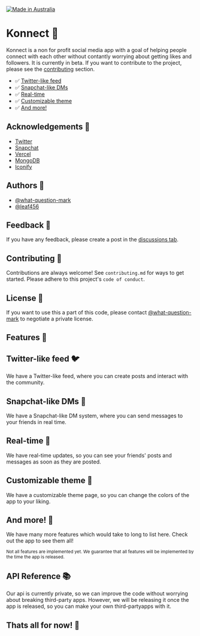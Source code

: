 [![Made in Australia](https://img.shields.io/badge/Made_In-Australia-00843D?labelColor=FFCD00&style=for-the-badge)](https://www.madeinaustralia.com.au/)

# Konnect 📱

Konnect is a non for profit social media app with a goal of helping people connect with each other without contantly worrying about getting likes and followers. It is currently in beta. If you want to contribute to the project, please see the [contributing](#contributing) section.

- ✅ [Twitter-like feed](#twitter-like-feed)
- ✅ [Snapchat-like DMs](#snapchat-like-dms)
- ✅ [Real-time](#real-time)
- ✅ [Customizable theme](#customizable-theme)
- ✅ [And more!](#and-more)


<h2>Acknowledgements 📜</h2>
<ul>
    <li><a href="https://twitter.com/">Twitter</a></li>
    <li><a href="https://snapchat.com/">Snapchat</a></li>
    <li><a href="https://vercel.com/">Vercel</a></li>
    <li><a href="https://www.mongodb.com/">MongoDB</a></li>
    <li><a href="https://iconify.design/">Iconify</a></li>
</ul>


<h2>Authors 👥</h2>
<ul>
    <li><a href="https://www.github.com/what-question-mark">@what-question-mark</a></li>
    <li><a href="https://www.github.com/leaf456">@leaf456</a></li>
</ul> 


<h2>Feedback 📝</h2>
If you have any feedback, please create a post in the <a href="https://github.com/What-Question-Mark/Konnect/discussions/new?category=feedback">discussions tab</a>.


<h2>Contributing 🤝</h2>
Contributions are always welcome!
See <code>contributing.md</code> for ways to get started. Please adhere to this project's <code>code of conduct</code>.


<h2>License 📝</h2>
If you want to use this a part of this code, please contact <a href="https://www.github.com/what-question-mark">@what-question-mark</a> to negotiate a private license.


<h2>Features 🧮</h2>
    
<h2>Twitter-like feed 🐦</h2>
We have a Twitter-like feed, where you can create posts and interact with the community.
    
<h2>Snapchat-like DMs 👻</h2>
We have a Snapchat-like DM system, where you can send messages to your friends in real time.
    
<h2>Real-time 📡</h2>
We have real-time updates, so you can see your friends' posts and messages as soon as they are posted.
    
<h2>Customizable theme 🎨</h2>
We have a customizable theme page, so you can change the colors of the app to your liking.
    
<h2>And more! 🎉</h2>
We have many more features which would take to long to list here. Check out the app to see them all!
    
<sub>Not all features are implemented yet. We guarantee that all features will be implemented by the time the app is released.</sub>


<h2>API Reference 📚</h2>

Our api is currently private, so we can improve the code without worrying about breaking third-party apps. However, we will be releasing it once the app is released, so you can make your own third-partyapps with it.


<h2>Thats all for now! 🎉</h2>